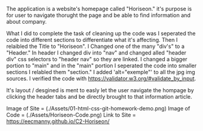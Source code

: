 The application is a website's homepage called "Horiseon." it's purpose is for user to navigate thorught the page and be able to find information and about company.

What I did to complete the task of cleaning up the code was I seperated the code into different sections to differentiate what it's affecting. Then I relaibled the Title to "Horiseon". I Changed one of the many "div's" to a "Header." In header I changed div into "nav" and changed alled "header div" css selectors to "header nav" so they are linked. I changed a bigger portion to "main" and in the "main" portion I seperated the code into smaller sections I relabled them "section." I added 'alt="exemple"' to all the jpg img sources. I verified the code with https://validator.w3.org/#validate_by_input.

It's layout / desgined is ment to easly let the user navigate the hompage by clicking the header tabs and be directly brought to that information article.

Image of Site = (./Assets/01-html-css-git-homework-demo.png)
Image of Code = (./Assets/Horiseon-Code.png)
Link to Site = https://eecmanny.github.io/C2-Horiseon/
